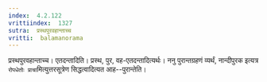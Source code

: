 ```yaml
---
index:  4.2.122
vrittiindex:  1327
sutra:  प्रस्थपुरवहान्ताच्च
vritti:  balamanorama 
---
```


प्रस्थपुरवहान्ताच्च। एतदन्तादिति। प्रस्थ, पुर, वह-एतदन्तादित्यर्थः। ननु पुरान्तग्रहणं व्यर्थं, नान्दीपुरक इत्यत्र `रोपधेतोः प्राचा`मित्युत्तरसूत्रेण सिद्धत्वादित्यत आह--पुरान्तेति। 

